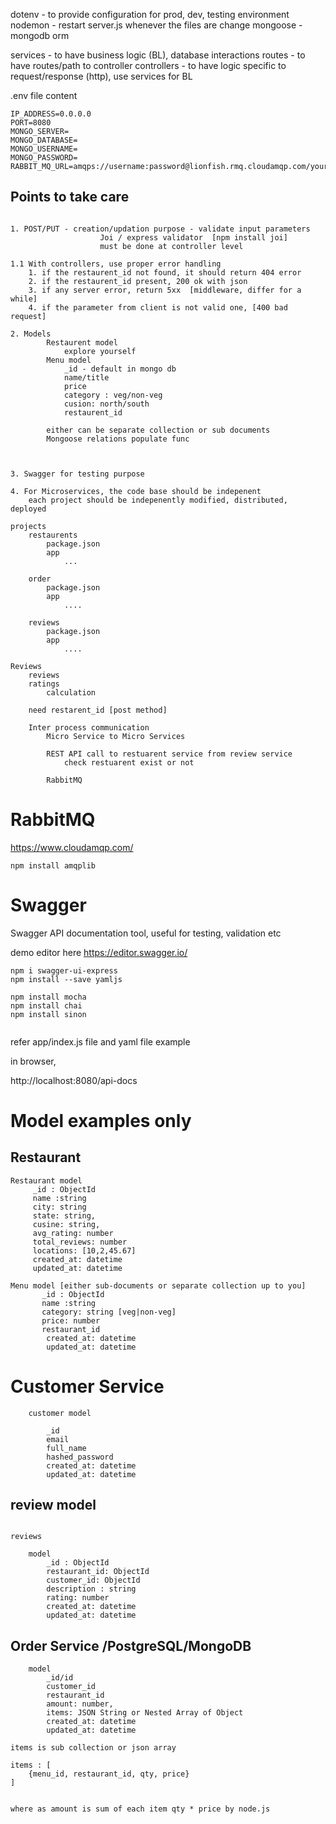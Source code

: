 dotenv - to provide configuration for prod, dev, testing environment
nodemon - restart server.js whenever the files are change
mongoose - mongodb orm

services - to have business logic (BL), database interactions
routes - to have routes/path to controller
controllers - to have logic specific to request/response (http),
              use services for BL


.env file content

```
IP_ADDRESS=0.0.0.0
PORT=8080
MONGO_SERVER=
MONGO_DATABASE=
MONGO_USERNAME=
MONGO_PASSWORD=
RABBIT_MQ_URL=amqps://username:password@lionfish.rmq.cloudamqp.com/yourqueue

```

## Points to take care

```

1. POST/PUT - creation/updation purpose - validate input parameters
                    Joi / express validator  [npm install joi]
                    must be done at controller level

1.1 With controllers, use proper error handling 
    1. if the restaurent_id not found, it should return 404 error 
    2. if the restaurent_id present, 200 ok with json 
    3. if any server error, return 5xx  [middleware, differ for a while]
    4. if the parameter from client is not valid one, [400 bad request]

2. Models 
        Restaurent model 
            explore yourself
        Menu model 
            _id - default in mongo db
            name/title 
            price
            category : veg/non-veg 
            cusion: north/south
            restaurent_id

        either can be separate collection or sub documents
        Mongoose relations populate func



3. Swagger for testing purpose

4. For Microservices, the code base should be indepenent
    each project should be indepenently modified, distributed, deployed

projects
    restaurents 
        package.json
        app 
            ...

    order
        package.json
        app 
            ....
    
    reviews
        package.json 
        app
            ....
```

```
Reviews
    reviews
    ratings 
        calculation 

    need restarent_id [post method]
    
    Inter process communication 
        Micro Service to Micro Services

        REST API call to restuarent service from review service 
            check restuarent exist or not

        RabbitMQ

```

# RabbitMQ

https://www.cloudamqp.com/

```
npm install amqplib
```


# Swagger

Swagger API documentation tool, useful for testing, validation etc


demo editor here https://editor.swagger.io/


```
npm i swagger-ui-express
npm install --save yamljs

npm install mocha
npm install chai
npm install sinon


```

refer app/index.js file and yaml file example

in browser,

http://localhost:8080/api-docs

# Model examples only

## Restaurant

```
Restaurant model
     _id : ObjectId 
     name :string
     city: string
     state: string,
     cusine: string,
     avg_rating: number
     total_reviews: number
     locations: [10,2,45.67]
     created_at: datetime
     updated_at: datetime
```

```
Menu model [either sub-documents or separate collection up to you]
       _id : ObjectId 
       name :string
       category: string [veg|non-veg]
       price: number
       restaurant_id
        created_at: datetime
        updated_at: datetime
```

# Customer Service
```
    customer model

        _id
        email
        full_name 
        hashed_password
        created_at: datetime
        updated_at: datetime
```

## review model

```

reviews

    model 
        _id : ObjectId 
        restaurant_id: ObjectId
        customer_id: ObjectId
        description : string 
        rating: number
        created_at: datetime
        updated_at: datetime
```


## Order Service /PostgreSQL/MongoDB
```
    model 
        _id/id 
        customer_id
        restaurant_id
        amount: number,
        items: JSON String or Nested Array of Object
        created_at: datetime
        updated_at: datetime

```

```
items is sub collection or json array

items : [
    {menu_id, restaurant_id, qty, price}
]


where as amount is sum of each item qty * price by node.js
```